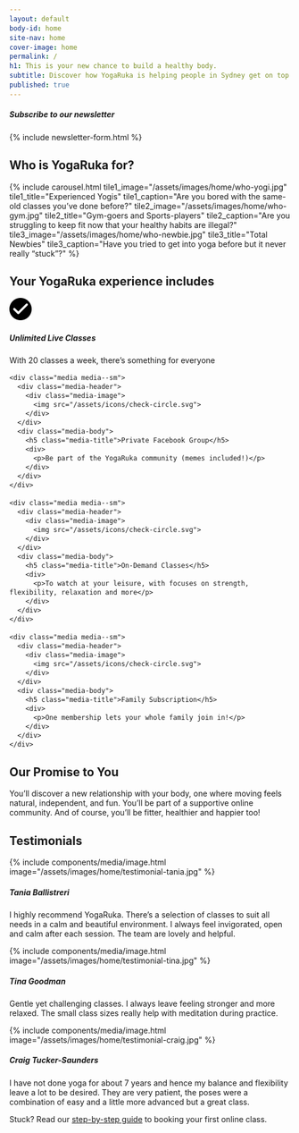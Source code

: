 ```yaml
---
layout: default
body-id: home
site-nav: home
cover-image: home
permalink: /
h1: This is your new chance to build a healthy body.
subtitle: Discover how YogaRuka is helping people in Sydney get on top of their physical and mental health, and build healthy habits. Our classes are available both online and in-person!
published: true
---
```


<div class="JumpLinks">
  <h5>Subscribe to our newsletter</h5>

  {% include newsletter-form.html %}
</div>

<section>
  <h2>Who is YogaRuka for?</h2>

  {% include carousel.html tile1_image="/assets/images/home/who-yogi.jpg" tile1_title="Experienced Yogis" tile1_caption="Are you bored with the same-old classes you’ve done before?" tile2_image="/assets/images/home/who-gym.jpg" tile2_title="Gym-goers and Sports-players" tile2_caption="Are you struggling to keep fit now that your healthy habits are illegal?" tile3_image="/assets/images/home/who-newbie.jpg" tile3_title="Total Newbies" tile3_caption="Have you tried to get into yoga before but it never really “stuck”?" %}
</section>

<section class="container container--sm">
  <h2 class="u-text-center">Your YogaRuka experience includes</h2>

  <div class="container container--xs">
    <div class="media media--sm">
      <div class="media-header">
        <div class="media-image">
          <img src="/assets/icons/check-circle.svg">
        </div>
      </div>
      <div class="media-body">
        <h5 class="media-title">Unlimited Live Classes</h5>
        <div>
          <p>With 20 classes a week, there’s something for everyone</p>
        </div>
      </div>
    </div>

    <div class="media media--sm">
      <div class="media-header">
        <div class="media-image">
          <img src="/assets/icons/check-circle.svg">
        </div>
      </div>
      <div class="media-body">
        <h5 class="media-title">Private Facebook Group</h5>
        <div>
          <p>Be part of the YogaRuka community (memes included!)</p>
        </div>
      </div>
    </div>

    <div class="media media--sm">
      <div class="media-header">
        <div class="media-image">
          <img src="/assets/icons/check-circle.svg">
        </div>
      </div>
      <div class="media-body">
        <h5 class="media-title">On-Demand Classes</h5>
        <div>
          <p>To watch at your leisure, with focuses on strength, flexibility, relaxation and more</p>
        </div>
      </div>
    </div>

    <div class="media media--sm">
      <div class="media-header">
        <div class="media-image">
          <img src="/assets/icons/check-circle.svg">
        </div>
      </div>
      <div class="media-body">
        <h5 class="media-title">Family Subscription</h5>
        <div>
          <p>One membership lets your whole family join in!</p>
        </div>
      </div>
    </div>
  </div>
</section>

<div class="container container--sm Home-callout u-text-center">
  <h2>Our Promise to You</h2>

  <p>You’ll discover a new relationship with your body, one where moving feels natural, independent, and fun. You’ll be part of a supportive online community. And of course, you’ll be fitter, healthier and happier too!</p>
</div>

<section class="container container--xs">
  <h2 class="u-text-center">Testimonials</h2>

  <div class="media media--md">
    <div class="media-header">
      {% include components/media/image.html image="/assets/images/home/testimonial-tania.jpg" %}
    </div>
    <div class="media-body">
      <h5 class="media-title">Tania Ballistreri</h5>
      <div>
        <p>I highly recommend YogaRuka. There’s a selection of classes to suit all needs in a calm and beautiful environment. I always feel invigorated, open and calm after each session. The team are lovely and helpful.</p>
      </div>
    </div>
  </div>

  <div class="media media--md">
    <div class="media-header">
      {% include components/media/image.html image="/assets/images/home/testimonial-tina.jpg" %}
    </div>
    <div class="media-body">
      <h5 class="media-title">Tina Goodman</h5>
      <div>
        <p>Gentle yet challenging classes. I always leave feeling stronger and more relaxed. The small class sizes really help with meditation during practice.</p>
      </div>
    </div>
  </div>

  <div class="media media--md">
    <div class="media-header">
      {% include components/media/image.html image="/assets/images/home/testimonial-craig.jpg" %}
    </div>
    <div class="media-body">
      <h5 class="media-title">Craig Tucker-Saunders</h5>
      <div>
        <p>I have not done yoga for about 7 years and hence my balance and flexibility leave a lot to be desired. They are very patient, the poses were a combination of easy and a little more advanced but a great class.</p>
      </div>
    </div>
  </div>
</section>

<section class="Longform Longform--blogpost">
  <div class="form-feedback info">
    Stuck? Read our <a href="/online-guide/">step-by-step guide</a> to booking your first online class.
  </div>

  <div class="momoyoga-schedule m-top--md" data-momo-schedule="https://www.momoyoga.com/yogaruka"></div>
  <script src="https://www.momoyoga.com/schedule-plugin/v2/js/schedule.js" crossorigin="anonymous"></script>
</section>